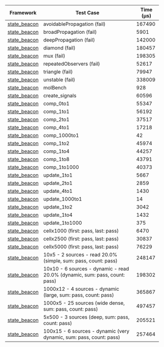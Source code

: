 | Framework | Test Case | Time (μs) |
| --- | --- | --- |
| [state_beacon](https://github.com/jinyus/dart_beacon) | avoidablePropagation (fail) | 167490 |
| [state_beacon](https://github.com/jinyus/dart_beacon) | broadPropagation (fail) | 5901 |
| [state_beacon](https://github.com/jinyus/dart_beacon) | deepPropagation (fail) | 142000 |
| [state_beacon](https://github.com/jinyus/dart_beacon) | diamond (fail) | 180457 |
| [state_beacon](https://github.com/jinyus/dart_beacon) | mux (fail) | 198305 |
| [state_beacon](https://github.com/jinyus/dart_beacon) | repeatedObservers (fail) | 52617 |
| [state_beacon](https://github.com/jinyus/dart_beacon) | triangle (fail) | 79947 |
| [state_beacon](https://github.com/jinyus/dart_beacon) | unstable (fail) | 338009 |
| [state_beacon](https://github.com/jinyus/dart_beacon) | molBench | 928 |
| [state_beacon](https://github.com/jinyus/dart_beacon) | create_signals | 60596 |
| [state_beacon](https://github.com/jinyus/dart_beacon) | comp_0to1 | 55347 |
| [state_beacon](https://github.com/jinyus/dart_beacon) | comp_1to1 | 56192 |
| [state_beacon](https://github.com/jinyus/dart_beacon) | comp_2to1 | 37517 |
| [state_beacon](https://github.com/jinyus/dart_beacon) | comp_4to1 | 17218 |
| [state_beacon](https://github.com/jinyus/dart_beacon) | comp_1000to1 | 42 |
| [state_beacon](https://github.com/jinyus/dart_beacon) | comp_1to2 | 45974 |
| [state_beacon](https://github.com/jinyus/dart_beacon) | comp_1to4 | 44257 |
| [state_beacon](https://github.com/jinyus/dart_beacon) | comp_1to8 | 43791 |
| [state_beacon](https://github.com/jinyus/dart_beacon) | comp_1to1000 | 40373 |
| [state_beacon](https://github.com/jinyus/dart_beacon) | update_1to1 | 5667 |
| [state_beacon](https://github.com/jinyus/dart_beacon) | update_2to1 | 2859 |
| [state_beacon](https://github.com/jinyus/dart_beacon) | update_4to1 | 1430 |
| [state_beacon](https://github.com/jinyus/dart_beacon) | update_1000to1 | 14 |
| [state_beacon](https://github.com/jinyus/dart_beacon) | update_1to2 | 3042 |
| [state_beacon](https://github.com/jinyus/dart_beacon) | update_1to4 | 1432 |
| [state_beacon](https://github.com/jinyus/dart_beacon) | update_1to1000 | 375 |
| [state_beacon](https://github.com/jinyus/dart_beacon) | cellx1000 (first: pass, last: pass) | 6470 |
| [state_beacon](https://github.com/jinyus/dart_beacon) | cellx2500 (first: pass, last: pass) | 30837 |
| [state_beacon](https://github.com/jinyus/dart_beacon) | cellx5000 (first: pass, last: pass) | 76229 |
| [state_beacon](https://github.com/jinyus/dart_beacon) | 10x5 - 2 sources - read 20.0% (simple, sum: pass, count: pass) | 248147 |
| [state_beacon](https://github.com/jinyus/dart_beacon) | 10x10 - 6 sources - dynamic - read 20.0% (dynamic, sum: pass, count: pass) | 198302 |
| [state_beacon](https://github.com/jinyus/dart_beacon) | 1000x12 - 4 sources - dynamic (large, sum: pass, count: pass) | 365867 |
| [state_beacon](https://github.com/jinyus/dart_beacon) | 1000x5 - 25 sources (wide dense, sum: pass, count: pass) | 497457 |
| [state_beacon](https://github.com/jinyus/dart_beacon) | 5x500 - 3 sources (deep, sum: pass, count: pass) | 205521 |
| [state_beacon](https://github.com/jinyus/dart_beacon) | 100x15 - 6 sources - dynamic (very dynamic, sum: pass, count: pass) | 257464 |
